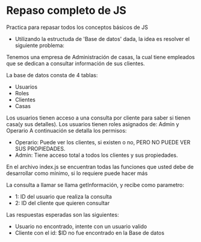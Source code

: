 # Repaso completo de JS

Practica para repasar todos los conceptos básicos de JS

- Utilizando la estructuda de 'Base de datos' dada, la idea es resolver el siguiente problema:

Tenemos una empresa de Administración de casas, la cual tiene empleados que se dedican a consultar información de sus clientes.

La base de datos consta de 4 tablas:

- Usuarios
- Roles
- Clientes
- Casas

Los usuarios tienen acceso a una consulta por cliente para saber si tienen casa(y sus detalles).
Los usuarios tienen roles asignados de: Admin y Operario
A continuación se detalla los permisos:

- Operario: Puede ver los clientes, si existen o no, PERO NO PUEDE VER SUS PROPIEDADES.
- Admin: Tiene acceso total a todos los clientes y sus propiedades.

En el archivo index.js se encuentran todas las funciones que usted debe de desarrollar como mínimo, si lo requiere puede hacer más

La consulta a llamar se llama getInformación, y recibe como parametro:

- 1: ID del usuario que realiza la consulta
- 2: ID del cliente que quieren consultar

Las respuestas esperadas son las siguientes:

- Usuario no encontrado, intente con un usuario valido
- Cliente con el id: \$ID no fue encontrado en la Base de datos
